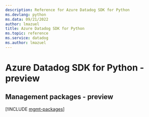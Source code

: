 ```yaml
---
description: Reference for Azure Datadog SDK for Python
ms.devlang: python
ms.data: 09/21/2022
author: lmazuel
title: Azure Datadog SDK for Python
ms.topic: reference
ms.service: datadog
ms.author: lmazuel
---
```

# Azure Datadog SDK for Python - preview

## Management packages - preview
[!INCLUDE [mgmt-packages](datadog-mgmt-index.md)]